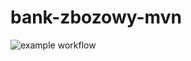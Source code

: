 # bank-zbozowy-mvn
![example workflow](https://github.com/Gacioreks/bank-zbozowy-mvn/actions/workflows/ci/yml/badge.svg)
